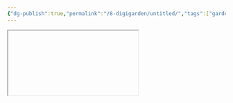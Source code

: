 ```yaml
---
{"dg-publish":true,"permalink":"/8-digigarden/untitled/","tags":["gardenEntry"],"noteIcon":"2"}
---
```



<iframe 
	
    height="800" 
    width="1000" 
    src="https://fmhy.net/storage#android-note-apps" 
    frameborder="0" 
    allowfullscreen 
    style="float: left; margin-right: 20px; border: none;">
</iframe>
